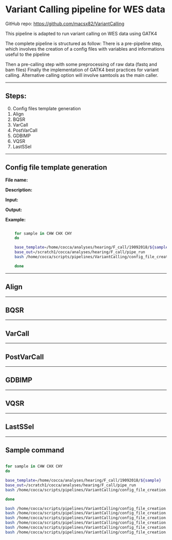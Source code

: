 # Variant Calling pipeline for WES data

GitHub repo: https://github.com/macsx82/VariantCalling

This pipeline is adapted to run variant calling on WES data using GATK4

The complete pipeline is structured as follow:
There is a pre-pipeline step, which involves the creation of a config files with variables and informations useful to the pipeline

Then a pre-calling step with some preprocessing of raw data (fastq and bam files)
Finally the implementation of GATK4 best practices for variant calling.
Alternative calling option will involve samtools as the main caller.


---------------------------------------------------------------------------
## Steps:

0. Config files template generation
1. Align
2. BQSR
3. VarCall
4. PostVarCall
5. GDBIMP
6. VQSR
7. LastSSel


---------------------------------------------------------------------------
## Config file template generation

**File name:** 

**Description:**

**Input:**

**Output:**

**Example:**

```bash

    for sample in CHW CHX CHY
    do 

    base_template=/home/cocca/analyses/hearing/F_call/19092018/${sample}
    base_out=/scratch1/cocca/analyses/hearing/F_call/pipe_run
    bash /home/cocca/scripts/pipelines/VariantCalling/config_file_creation.sh -t ${base_template} -o ${base_out} -s ${sample} -v -m massimiliano.cocca@burlo.trieste.it -i /scratch1/cocca/analyses/hearing/Ferrua_call/${sample}/4.fastq_post

    done

```

---------------------------------------------------------------------------
## Align

---------------------------------------------------------------------------
## BQSR

---------------------------------------------------------------------------
## VarCall

---------------------------------------------------------------------------
## PostVarCall
---------------------------------------------------------------------------
## GDBIMP

---------------------------------------------------------------------------
## VQSR

---------------------------------------------------------------------------
## LastSSel


---------------------------------------------------------------------------
## Sample command

```bash

for sample in CHW CHX CHY
do 

base_template=/home/cocca/analyses/hearing/F_call/19092018/${sample}
base_out=/scratch1/cocca/analyses/hearing/F_call/pipe_run
bash /home/cocca/scripts/pipelines/VariantCalling/config_file_creation.sh -t ${base_template} -o ${base_out} -s ${sample} -v -m massimiliano.cocca@burlo.trieste.it -i /scratch1/cocca/analyses/hearing/Ferrua_call/${sample}/4.fastq_post

done

bash /home/cocca/scripts/pipelines/VariantCalling/config_file_creation.sh -t ${base_template} -o ${base_out} -s ${sample} -b -m massimiliano.cocca@burlo.trieste.it -i /scratch1/cocca/analyses/hearing/Ferrua_call/${sample}/4.fastq_post
bash /home/cocca/scripts/pipelines/VariantCalling/config_file_creation.sh -t ${base_template} -o ${base_out} -s ${sample} -w -m massimiliano.cocca@burlo.trieste.it -i /scratch1/cocca/analyses/hearing/Ferrua_call/${sample}/4.fastq_post
bash /home/cocca/scripts/pipelines/VariantCalling/config_file_creation.sh -t ${base_template} -o ${base_out} -s ${sample} -p -m massimiliano.cocca@burlo.trieste.it -i /scratch1/cocca/analyses/hearing/Ferrua_call/${sample}/4.fastq_post
bash /home/cocca/scripts/pipelines/VariantCalling/config_file_creation.sh -t ${base_template} -o ${base_out} -s ${sample} -g -m massimiliano.cocca@burlo.trieste.it -i /scratch1/cocca/analyses/hearing/Ferrua_call/${sample}/4.fastq_post
bash /home/cocca/scripts/pipelines/VariantCalling/config_file_creation.sh -t ${base_template} -o ${base_out} -s ${sample} -q -m massimiliano.cocca@burlo.trieste.it -i /scratch1/cocca/analyses/hearing/Ferrua_call/${sample}/4.fastq_post
bash /home/cocca/scripts/pipelines/VariantCalling/config_file_creation.sh -t ${base_template} -o ${base_out} -s ${sample} -l -m massimiliano.cocca@burlo.trieste.it -i /scratch1/cocca/analyses/hearing/Ferrua_call/${sample}/4.fastq_post


```